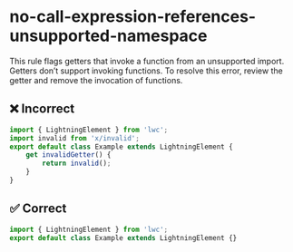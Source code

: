# no-call-expression-references-unsupported-namespace

This rule flags getters that invoke a function from an unsupported import. Getters don’t support invoking functions. To resolve this error, review the getter and remove the invocation of functions.

## ❌ Incorrect

```javascript
import { LightningElement } from 'lwc';
import invalid from 'x/invalid';
export default class Example extends LightningElement {
    get invalidGetter() {
        return invalid();
    }
}

```

## ✅ Correct

```javascript
import { LightningElement } from 'lwc';
export default class Example extends LightningElement {}

```